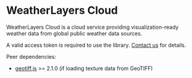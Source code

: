 # WeatherLayers Cloud

WeatherLayers Cloud is a cloud service providing visualization-ready weather data from global public weather data sources.

A valid access token is required to use the library. [Contact us](mailto:support@weatherlayers.com) for details.

Peer dependencies:

* [geotiff.js](https://github.com/geotiffjs/geotiff.js/) >= 2.1.0 (if loading texture data from GeoTIFF)

